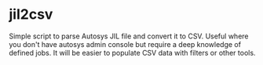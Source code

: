 # jil2csv
Simple script to parse Autosys JIL file and convert it to CSV. Useful where you don't have autosys admin console but require a deep knowledge of defined jobs. It will be easier to populate CSV data with filters or other tools.
